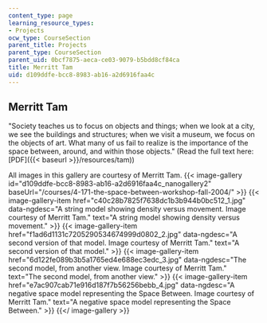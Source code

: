 ```yaml
---
content_type: page
learning_resource_types:
- Projects
ocw_type: CourseSection
parent_title: Projects
parent_type: CourseSection
parent_uid: 0bcf7875-aeca-ce03-9079-b5bdd8cf84ca
title: Merritt Tam
uid: d109ddfe-bcc8-8983-ab16-a2d6916faa4c
---
```


Merritt Tam
-----------

"Society teaches us to focus on objects and things; when we look at a city, we see the buildings and structures; when we visit a museum, we focus on the objects of art. What many of us fail to realize is the importance of the space between, around, and within those objects." (Read the full text here: [PDF]({{< baseurl >}}/resources/tam))

All images in this gallery are courtesy of Merritt Tam.
{{< image-gallery id="d109ddfe-bcc8-8983-ab16-a2d6916faa4c_nanogallery2" baseUrl="/courses/4-171-the-space-between-workshop-fall-2004/" >}}
{{< image-gallery-item href="c40c28b7825f7638dc1b3b944b0bc512_1.jpg" data-ngdesc="A string model showing density versus movement. Image courtesy of Merritt Tam." text="A string model showing density versus movement." >}}
{{< image-gallery-item href="f1ad6d1131c7205290534674999d0802_2.jpg" data-ngdesc="A second version of that model. Image courtesy of Merritt Tam." text="A second version of that model." >}}
{{< image-gallery-item href="6d122fe089b3b5a1765ed4e688ec3edc_3.jpg" data-ngdesc="The second model, from another view. Image courtesy of Merritt Tam." text="The second model, from another view." >}}
{{< image-gallery-item href="e7ac907cab71e916d187f7b56256bebb_4.jpg" data-ngdesc="A negative space model representing the Space Between. Image courtesy of Merritt Tam." text="A negative space model representing the Space Between." >}}
{{</ image-gallery >}}